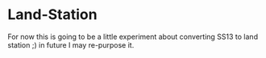 # Land-Station
For now this is going to be a little experiment about converting SS13 to land station ;) in future I may re-purpose it.
